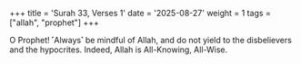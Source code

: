 +++
title = 'Surah 33, Verses 1'
date = '2025-08-27'
weight = 1
tags = ["allah", "prophet"]
+++

O Prophet! ˹Always˺ be mindful of Allah, and do not yield to the disbelievers and the hypocrites. Indeed, Allah is All-Knowing, All-Wise.